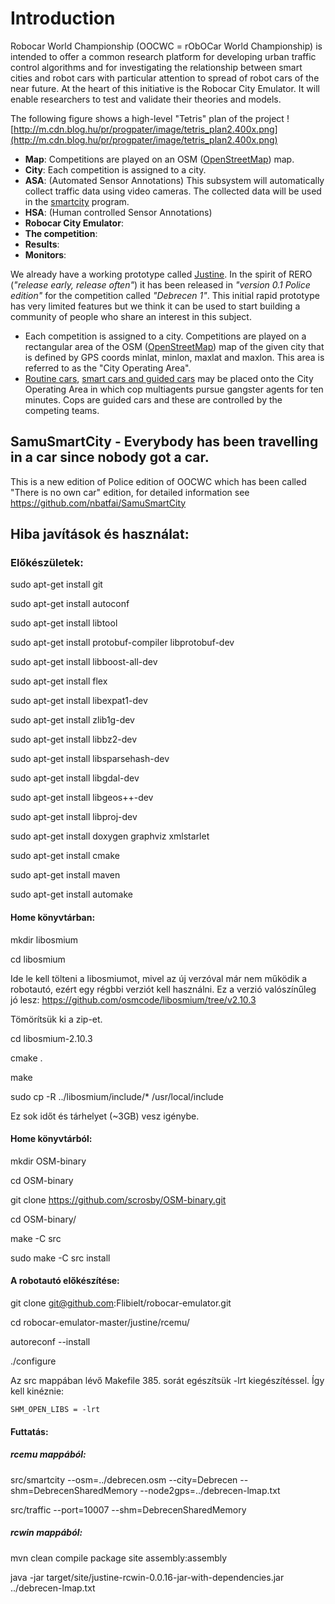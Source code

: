 # Introduction #
Robocar World Championship (OOCWC = rObOCar World Championship) 
is intended to offer a common research platform for developing urban traffic control algorithms and for investigating the relationship between smart cities and robot cars with particular attention to spread of robot cars of the near future. At the heart of this initiative is the Robocar City Emulator. It will enable researchers to test and validate their theories and models.

The following figure shows a high-level "Tetris" plan of the project
![http://m.cdn.blog.hu/pr/progpater/image/tetris_plan2.400x.png](http://m.cdn.blog.hu/pr/progpater/image/tetris_plan2.400x.png)

  * **Map**: Competitions are played on an OSM ([OpenStreetMap](https://www.openstreetmap.org/about)) map.
  * **City**: Each competition is assigned to a city.
  * **ASA**: (Automated Sensor Annotations) This subsystem will automatically collect traffic data using video cameras. The collected data will be used in the [smartcity](https://code.google.com/p/robocar-emulator/source/browse/justine/rcemu/src/smartcity.hpp) program.
  * **HSA**: (Human controlled Sensor Annotations)
  * **Robocar City Emulator**:
  * **The competition**:
  * **Results**:
  * **Monitors**:

We already have a working prototype called [Justine](https://github.com/nbatfai/robocar-emulator/tree/master/justine). In the spirit of RERO (_"release early, release often"_) it has been released in _"version 0.1 Police edition"_ for the competition called _"Debrecen 1"_. This initial rapid prototype has very limited features but we think it can be used to start building a community of people who share an interest in this subject.
  * Each competition is assigned to a city. Competitions are played on a rectangular area of the OSM ([OpenStreetMap](https://www.openstreetmap.org)) map of the given city that is defined by GPS coords minlat, minlon, maxlat and maxlon. This area is referred to as the "City Operating Area".
  * [Routine cars](https://github.com/nbatfai/robocar-emulator/blob/master/justine/rcemu/src/car.hpp), [smart cars and guided cars](https://github.com/nbatfai/robocar-emulator/blob/master/justine/rcemu/src/car.hpp) may be placed onto the City Operating Area in which cop multiagents pursue gangster agents for ten minutes. Cops are guided cars and these are controlled by the competing teams.

## SamuSmartCity - Everybody has been travelling in a car since nobody got a car.

This is a new edition of Police edition of OOCWC which has been called "There is no own car"
edition, for detailed information see https://github.com/nbatfai/SamuSmartCity 

## Hiba javítások és használat:

### Előkészületek:
sudo apt-get install git

sudo apt-get install autoconf

sudo apt-get install libtool

sudo apt-get install protobuf-compiler libprotobuf-dev

sudo apt-get install libboost-all-dev

sudo apt-get install flex

sudo apt-get install libexpat1-dev

sudo apt-get install zlib1g-dev

sudo apt-get install libbz2-dev

sudo apt-get install libsparsehash-dev

sudo apt-get install libgdal-dev

sudo apt-get install libgeos++-dev

sudo apt-get install libproj-dev

sudo apt-get install doxygen graphviz xmlstarlet

sudo apt-get install cmake

sudo apt-get install maven

sudo apt-get install automake

#### Home könyvtárban:
mkdir libosmium

cd libosmium

Ide le kell tölteni a libosmiumot, mivel az új verzóval már nem működik a robotautó, ezért egy régbbi verziót kell használni. Ez a verzió valószínűleg jó lesz: https://github.com/osmcode/libosmium/tree/v2.10.3

Tömörítsük ki a zip-et.

cd libosmium-2.10.3

cmake .

make

sudo cp -R ../libosmium/include/* /usr/local/include

Ez sok időt és tárhelyet (~3GB) vesz igénybe.

#### Home könyvtárból:
mkdir OSM-binary

cd OSM-binary

git clone https://github.com/scrosby/OSM-binary.git

cd OSM-binary/

make -C src

sudo make -C src install

#### A robotautó előkészítése:
git clone git@github.com:Flibielt/robocar-emulator.git

cd robocar-emulator-master/justine/rcemu/

autoreconf --install

./configure

Az src mappában lévő Makefile 385. sorát egészítsük -lrt kiegészítéssel. Így kell kinéznie:

<code>SHM_OPEN_LIBS = -lrt</code>

#### Futtatás:
##### rcemu mappából:

src/smartcity --osm=../debrecen.osm --city=Debrecen --shm=DebrecenSharedMemory --node2gps=../debrecen-lmap.txt

src/traffic --port=10007 --shm=DebrecenSharedMemory

##### rcwin mappából:

mvn clean compile package site assembly:assembly

java -jar target/site/justine-rcwin-0.0.16-jar-with-dependencies.jar ../debrecen-lmap.txt
